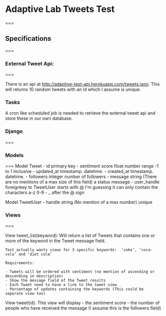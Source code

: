 # Adaptive Lab Tweets Test
===

## Specifications
===

### External Tweet Api:
===

There is an api at http://adaptive-test-api.herokuapp.com/tweets.json.
This will returns 10 random tweets with an id which I assume is unique.

### Tasks

A cron like scheduled job is needed to retrieve the external tweet api
and store these in our own database.


### Django
===

### Models
===
Model Tweet
	- id
		primary key
	- sentiment score
		float number
		range -1 to 1 inclusive
	- updated_at
		timestamp.
		datetime.
	- created_at
		timestamp.
		datetime.
	- followers
		integer
		number of followers
	- message
		string (There are no mentions of a max size of this field)
		a status message
	- user_handle
		foreignkey to TweetUser
		starts with @
		I'm guessing it can only contain the characters a-z 0-9 - _ after the @ sign
		
Model TweetUser
	- handle
		string (No mention of a max number)
		unique 
		
### Views
===

View tweet_list(keyword):
	Will return a list of Tweets that contains one or more of the
	keyword in the Tweet message field.
	
	Test actually wants views for 3 specific keywords:  ‘coke’, ‘coca-cola’ and ‘diet cola’
	
	Requirements:
	
	- Tweets will be ordered with sentiment (no mention of ascending or descending in description)
	- Show the message field of the Tweet results
	- Each Tweet need to have a link to the tweet view
	- Percentage of updates containing the keywords (This could be seperate view too)
	
View tweet(id):
	This view will display
	- the sentiment score
	- the number of people who have received the message (I assume this is the followers field)

